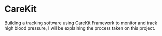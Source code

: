 # CareKit
Building a tracking software using CareKit Framework to monitor and track high blood pressure, I will be explaining the process taken on this project.

